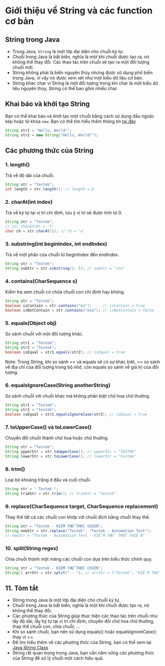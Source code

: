# Giới thiệu về String và các function cơ bản

## String trong Java
- Trong Java, `String` là một lớp đại diện cho chuỗi ký tự. 
- Chuỗi trong Java là bất biến, nghĩa là một khi chuỗi được tạo ra, nó không thể thay đổi. Các thao tác trên chuỗi sẽ tạo ra một đối tượng chuỗi mới. 
- String không phải là biến nguyên thủy nhưng được sử dụng phổ biến trong Java, vì vậy nó được xem xét như một kiểu dữ liệu cơ bản. 
- String khác char vì String là một đối tượng trong khi char là một kiểu dữ liệu nguyên thủy, String có thể bao gồm nhiều char.

## Khai báo và khởi tạo String
Bạn có thể khai báo và khởi tạo một chuỗi bằng cách sử dụng dấu ngoặc kép hoặc từ khóa `new`.
Bạn có thể tìm hiểu thêm thông tin [tại đây](https://kungfutech.edu.vn/bai-viet/java/string-trong-java)

```java
String str1 = "Hello, World!";
String str2 = new String("Hello, World!");
```

## Các phương thức của String
### 1. length()
Trả về độ dài của chuỗi.
```java
String str = "Testek";
int length = str.length(); // length = 6
```
### 2. charAt(int index)
Trả về ký tự tại vị trí chỉ định, lưu ý vị trí sẽ được tính từ 0.
```java
String str = "Testek";
// str.charAt(0) = 'T'
char ch = str.charAt(1); // ch = 'e'
```
### 3. substring(int beginIndex, int endIndex)
Trả về một phần của chuỗi từ beginIndex đến endIndex.
```java
String str = "Testek";
String subStr = str.substring(2, 5); // subStr = "ste"
```

### 4. contains(CharSequence s)
Kiểm tra xem chuỗi có chứa chuỗi con chỉ định hay không.
```java
String str = "Testek";
boolean isContain = str.contains("es");     // isContain = true
boolean isNotContain = str.contains("esa"); // isNotContain = false
```

### 5. equals(Object obj)
So sánh chuỗi với một đối tượng khác.
```java
String str1 = "Testek";
String str2 = "Testek";
boolean isEqual = str1.equals(str2); // isEqual = true
```
Note: Trong String, khi so sánh == và equals sẽ có sự khác biệt, == so sánh về địa chỉ của đối tượng trong bộ nhớ, còn equals so sánh về giá trị của đối tượng.

### 6. equalsIgnoreCase(String anotherString)
So sánh chuỗi với chuỗi khác mà không phân biệt chữ hoa chữ thường.
```java
String str1 = "Testek";
String str2 = "testek";
boolean isEqual = str1.equalsIgnoreCase(str2); // isEqual = true
```

### 7. toUpperCase() và toLowerCase()
Chuyển đổi chuỗi thành chữ hoa hoặc chữ thường.
```java
String str = "Testek";
String upperStr = str.toUpperCase(); // upperStr = "TESTEK"
String lowerStr = str.toLowerCase(); // lowerStr = "testek"
```
### 8. trim()
Loại bỏ khoảng trắng ở đầu và cuối chuỗi.
```java
String str = " Testek ";
String trimStr = str.trim(); // trimStr = "Testek"
```
### 9. replace(CharSequence target, CharSequence replacement)
Thay thế tất cả các chuỗi con khớp với chuỗi đích bằng chuỗi thay thế.
```java
String str = "Testek - KIỂM THỬ THỰC CHIẾN";
String newStr = str.replace("Testek", "Testek - Automation Test");  
// newStr = "Testek - Automation Test - KIỂM THỬ THỰC CHIẾN"
```
### 10. split(String regex)
Chia chuỗi thành một mảng các chuỗi con dựa trên biểu thức chính quy.
```java
String str = "Testek - KIỂM THỬ THỰC CHIẾN";
String[] arrStr = str.split(" - "); // arrStr = ["Testek", "KIỂM THỬ THỰC CHIẾN"]
```

## 11. Tóm tắt
- String trong Java là một lớp đại diện cho chuỗi ký tự.
- Chuỗi trong Java là bất biến, nghĩa là một khi chuỗi được tạo ra, nó không thể thay đổi.
- Các phương thức của String giúp thực hiện các thao tác trên chuỗi như lấy độ dài, lấy ký tự tại vị trí chỉ định, chuyển đổi chữ hoa chữ thường, thay thế chuỗi con, chia chuỗi, ...
- Khi so sánh chuỗi, bạn nên sử dụng equals() hoặc equalsIgnoreCase() thay vì ==.
- Để tìm hiểu thêm về các phương thức của String, bạn có thể xem tại [Java String Class](https://docs.oracle.com/javase/8/docs/api/java/lang/String.html)
- String rất quan trọng trong Java, bạn cần nắm vững các phương thức của String để xử lý chuỗi một cách hiệu quả.